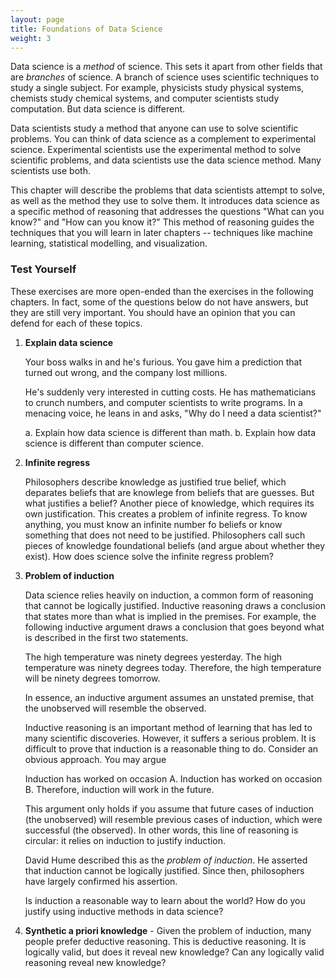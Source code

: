 ```yaml
---
layout: page
title: Foundations of Data Science
weight: 3
---
```


Data science is a _method_ of science. This sets it apart from other fields that are _branches_ of science. A branch of science uses scientific techniques to study a single subject. For example, physicists study physical systems, chemists study chemical systems, and computer scientists study computation. But data science is different.  

Data scientists study a method that anyone can use to solve scientific problems. You can think of data science as a complement to experimental science. Experimental scientists use the experimental method to solve scientific problems, and data scientists use the data science method. Many scientists use both.

This chapter will describe the problems that data scientists attempt to solve, as well as the method they use to solve them. It introduces data science as a specific method of reasoning that addresses the questions "What can you know?" and "How can you know it?" This method of reasoning guides the techniques that you will learn in later chapters -- techniques like machine learning, statistical modelling, and visualization.


### Test Yourself

These exercises are more open-ended than the exercises in the following chapters. In fact, some of the questions below do not have answers, but they are still very important. You should have an opinion that you can defend for each of these topics.

1. **Explain data science**

    Your boss walks in and he's furious. You gave him a prediction that turned out wrong, and the company lost millions.

    He's suddenly very interested in cutting costs. He has mathematicians to crunch numbers, and computer scientists to write programs. In a menacing voice, he leans in and asks, "Why do I need a data scientist?"

    a. Explain how data science is different than math.
    b. Explain how data science is different than computer science.

2. **Infinite regress** 
    
    Philosophers describe knowledge as justified true belief, which deparates beliefs that are knowlege from beliefs that are guesses. But what justifies a belief? Another piece of knowledge, which requires its own justification. This creates a problem of infinite regress. To know anything, you must know an infinite number fo beliefs or know something that does not need to be justified. Philosophers call such pieces of knowledge foundational beliefs (and argue about whether they exist). How does science solve the infinite regress problem?

3. **Problem of induction**

    Data science relies heavily on induction, a common form of reasoning that cannot be logically justified. Inductive reasoning draws a conclusion that states more than what is implied in the premises. For example, the following inductive argument draws a conclusion that goes beyond what is described in the first two statements.

    The high temperature was ninety degrees yesterday.
    The high temperature was ninety degrees today.
    Therefore, the high temperature will be ninety degrees tomorrow.

    In essence, an inductive argument assumes an unstated premise, that the unobserved will resemble the observed.

    Inductive reasoning is an important method of learning that has led to many scientific discoveries. However, it suffers a serious problem. It is difficult to prove that induction is a reasonable thing to do. Consider an obvious approach. You may argue

    Induction has worked on occasion A.
    Induction has worked on occasion B.
    Therefore, induction will work in the future.

    This argument only holds if you assume that future cases of induction (the unobserved) will resemble previous cases of induction, which were successful (the observed). In other words, this line of reasoning is circular: it relies on induction to justify induction.

    David Hume described this as the _problem of induction_. He asserted that induction cannot be logically justified. Since then, philosophers have largely confirmed his assertion.

    Is induction a reasonable way to learn about the world? How do you justify using inductive methods in data science? 



4. **Synthetic a priori knowledge** - Given the problem of induction, many people prefer deductive reasoning. This is deductive reasoning. It is logically valid, but does it reveal new knowledge? Can any logically valid reasoning reveal new knowledge?



